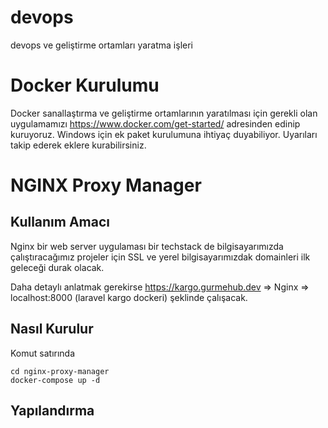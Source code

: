 # devops
devops ve geliştirme ortamları yaratma işleri

# Docker Kurulumu
Docker sanallaştırma ve geliştirme ortamlarının yaratılması için gerekli olan uygulamamızı https://www.docker.com/get-started/ adresinden edinip kuruyoruz. Windows için ek paket kurulumuna ihtiyaç duyabiliyor. Uyarıları takip ederek eklere kurabilirsiniz.

# NGINX Proxy Manager

## Kullanım Amacı
Nginx bir web server uygulaması bir techstack de bilgisayarımızda çalıştıracağımız projeler için SSL ve yerel bilgisayarımızdak domainleri ilk geleceği durak olacak.

Daha detaylı anlatmak gerekirse https://kargo.gurmehub.dev => Nginx => localhost:8000 (laravel kargo dockeri) şeklinde çalışacak.

## Nasıl Kurulur

Komut satırında
```
cd nginx-proxy-manager
docker-compose up -d
```
## Yapılandırma
